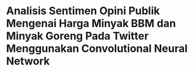 # Analisis Sentimen Opini Publik Mengenai Harga Minyak BBM dan Minyak Goreng Pada Twitter Menggunakan Convolutional Neural Network


 
